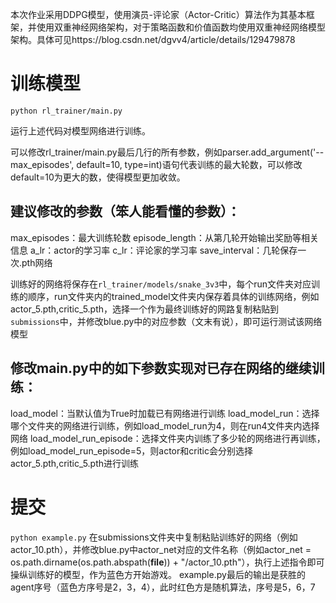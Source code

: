 本次作业采用DDPG模型，使用演员-评论家（Actor-Critic）算法作为其基本框架，并使用双重神经网络架构，对于策略函数和价值函数均使用双重神经网络模型架构。具体可见https://blog.csdn.net/dgvv4/article/details/129479878

# 训练模型
`python rl_trainer/main.py`

运行上述代码对模型网络进行训练。

可以修改rl_trainer/main.py最后几行的所有参数，例如parser.add_argument('--max_episodes', default=10, type=int)语句代表训练的最大轮数，可以修改default=10为更大的数，使得模型更加收敛。

## 建议修改的参数（笨人能看懂的参数）：
max_episodes：最大训练轮数
episode_length：从第几轮开始输出奖励等相关信息
a_lr：actor的学习率
c_lr：评论家的学习率
save_interval：几轮保存一次.pth网络

训练好的网络将保存在`rl_trainer/models/snake_3v3`中，每个run文件夹对应训练的顺序，run文件夹内的trained_model文件夹内保存着具体的训练网络，例如actor_5.pth,critic_5.pth，选择一个作为最终训练好的网路复制粘贴到`submissions`中，并修改blue.py中的对应参数（文末有说），即可运行测试该网络模型

## 修改main.py中的如下参数实现对已存在网络的继续训练：
load_model：当默认值为True时加载已有网络进行训练
load_model_run：选择哪个文件夹的网络进行训练，例如load_model_run为4，则在run4文件夹内选择网络
load_model_run_episode：选择文件夹内训练了多少轮的网络进行再训练，例如load_model_run_episode=5，则actor和critic会分别选择actor_5.pth,critic_5.pth进行训练

# 提交
`python example.py`
在submissions文件夹中复制粘贴训练好的网络（例如actor_10.pth），并修改blue.py中actor_net对应的文件名称（例如actor_net = os.path.dirname(os.path.abspath(__file__)) + "/actor_10.pth"），执行上述指令即可操纵训练好的模型，作为蓝色方开始游戏。
example.py最后的输出是获胜的agent序号（蓝色方序号是2，3，4），此时红色方是随机算法，序号是5，6，7